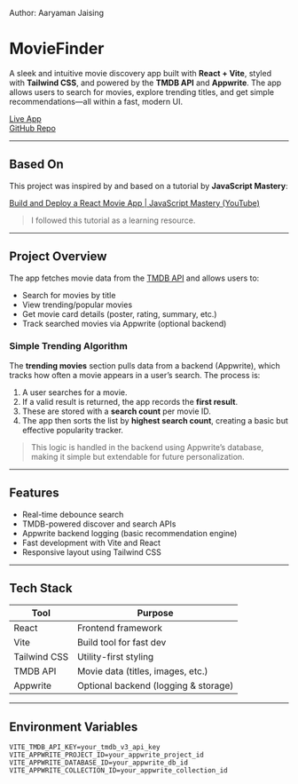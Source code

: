 Author: Aaryaman Jaising

# MovieFinder

A sleek and intuitive movie discovery app built with **React + Vite**, styled with **Tailwind CSS**, and powered by the **TMDB API** and **Appwrite**. The app allows users to search for movies, explore trending titles, and get simple recommendations—all within a fast, modern UI.

[Live App](https://movie-app-five-sage-66.vercel.app)  
[GitHub Repo](https://github.com/Ar4yu/movie-app)

---

## Based On

This project was inspired by and based on a tutorial by **JavaScript Mastery**:

[Build and Deploy a React Movie App | JavaScript Mastery (YouTube)](https://www.youtube.com/watch?v=dCLhUialKPQ)

> I followed this tutorial as a learning resource.

---

## Project Overview

The app fetches movie data from the [TMDB API](https://www.themoviedb.org/documentation/api) and allows users to:

- Search for movies by title
- View trending/popular movies
- Get movie card details (poster, rating, summary, etc.)
- Track searched movies via Appwrite (optional backend)

### Simple Trending Algorithm

The **trending movies** section pulls data from a backend (Appwrite), which tracks how often a movie appears in a user’s search. The process is:

1. A user searches for a movie.
2. If a valid result is returned, the app records the **first result**.
3. These are stored with a **search count** per movie ID.
4. The app then sorts the list by **highest search count**, creating a basic but effective popularity tracker.

> This logic is handled in the backend using Appwrite’s database, making it simple but extendable for future personalization.

---

## Features

- Real-time debounce search
- TMDB-powered discover and search APIs
- Appwrite backend logging (basic recommendation engine)
- Fast development with Vite and React
- Responsive layout using Tailwind CSS

---

## Tech Stack

| Tool         | Purpose                              |
| ------------ | ------------------------------------ |
| React        | Frontend framework                   |
| Vite         | Build tool for fast dev              |
| Tailwind CSS | Utility-first styling                |
| TMDB API     | Movie data (titles, images, etc.)    |
| Appwrite     | Optional backend (logging & storage) |

---

## Environment Variables

```env
VITE_TMDB_API_KEY=your_tmdb_v3_api_key
VITE_APPWRITE_PROJECT_ID=your_appwrite_project_id
VITE_APPWRITE_DATABASE_ID=your_appwrite_db_id
VITE_APPWRITE_COLLECTION_ID=your_appwrite_collection_id
```
